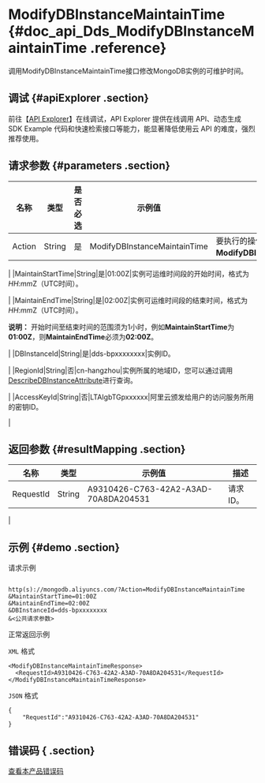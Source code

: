 # ModifyDBInstanceMaintainTime {#doc_api_Dds_ModifyDBInstanceMaintainTime .reference}

调用ModifyDBInstanceMaintainTime接口修改MongoDB实例的可维护时间。

## 调试 {#apiExplorer .section}

前往【[API Explorer](https://api.aliyun.com/#product=Dds&api=ModifyDBInstanceMaintainTime)】在线调试，API Explorer 提供在线调用 API、动态生成 SDK Example 代码和快速检索接口等能力，能显著降低使用云 API 的难度，强烈推荐使用。

## 请求参数 {#parameters .section}

|名称|类型|是否必选|示例值|描述|
|--|--|----|---|--|
|Action|String|是|ModifyDBInstanceMaintainTime|要执行的操作，取值：**ModifyDBInstanceMaintainTime**。

 |
|MaintainStartTime|String|是|01:00Z|实例可运维时间段的开始时间，格式为*HH:mm*Z（UTC时间）。

 |
|MaintainEndTime|String|是|02:00Z|实例可运维时间段的结束时间，格式为*HH:mm*Z（UTC时间）。

 **说明：** 开始时间至结束时间的范围须为1小时，例如**MaintainStartTime**为**01:00Z**，则**MaintainEndTime**必须为**02:00Z**。

 |
|DBInstanceId|String|是|dds-bpxxxxxxxx|实例ID。

 |
|RegionId|String|否|cn-hangzhou|实例所属的地域ID，您可以通过调用[DescribeDBInstanceAttribute](~~62010~~)进行查询。

 |
|AccessKeyId|String|否|LTAIgbTGpxxxxxx|阿里云颁发给用户的访问服务所用的密钥ID。

 |

## 返回参数 {#resultMapping .section}

|名称|类型|示例值|描述|
|--|--|---|--|
|RequestId|String|A9310426-C763-42A2-A3AD-70A8DA204531|请求ID。

 |

## 示例 {#demo .section}

请求示例

``` {#request_demo}

http(s)://mongodb.aliyuncs.com/?Action=ModifyDBInstanceMaintainTime
&MaintainStartTime=01:00Z
&MaintainEndTime=02:00Z
&DBInstanceId=dds-bpxxxxxxxx
&<公共请求参数>

```

正常返回示例

`XML` 格式

``` {#xml_return_success_demo}
<ModifyDBInstanceMaintainTimeResponse>
  <RequestId>A9310426-C763-42A2-A3AD-70A8DA204531</RequestId>
</ModifyDBInstanceMaintainTimeResponse>

```

`JSON` 格式

``` {#json_return_success_demo}
{
	"RequestId":"A9310426-C763-42A2-A3AD-70A8DA204531"
}
```

## 错误码 { .section}

[查看本产品错误码](https://error-center.aliyun.com/status/product/Dds)

